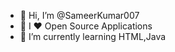 - 👋 Hi, I’m @SameerKumar007
- 👀 I ❤️ Open Source Applications
- 🌱 I’m currently learning HTML,Java

<!---
SameerKumar007/SameerKumar007 is a ✨ special ✨ repository because its `README.md` (this file) appears on your GitHub profile.
You can click the Preview link to take a look at your changes.
--->
